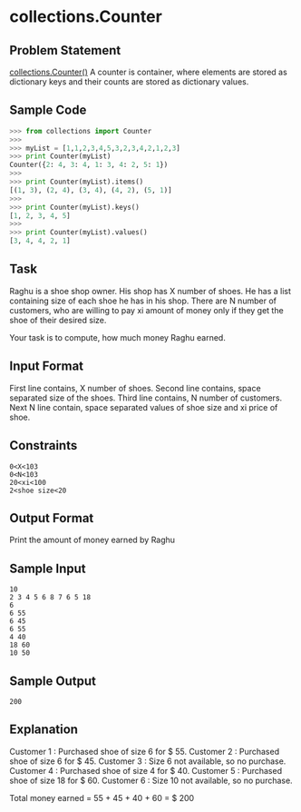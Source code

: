 # collections.Counter

## Problem Statement

[collections.Counter()](https://docs.python.org/2/library/collections.html#collections.Counter)
A counter is container, where elements are stored as dictionary keys and their counts are stored as dictionary values.

## Sample Code
```python
>>> from collections import Counter
>>>
>>> myList = [1,1,2,3,4,5,3,2,3,4,2,1,2,3]
>>> print Counter(myList)
Counter({2: 4, 3: 4, 1: 3, 4: 2, 5: 1})
>>>
>>> print Counter(myList).items()
[(1, 3), (2, 4), (3, 4), (4, 2), (5, 1)]
>>>
>>> print Counter(myList).keys()
[1, 2, 3, 4, 5]
>>>
>>> print Counter(myList).values()
[3, 4, 4, 2, 1]
```
## Task

Raghu is a shoe shop owner. His shop has X number of shoes.
He has a list containing size of each shoe he has in his shop.
There are N number of customers, who are willing to pay xi amount of money only if they get the shoe of their desired size.

Your task is to compute, how much money Raghu earned.

## Input Format

First line contains, X number of shoes.
Second line contains, space separated size of the shoes.
Third line contains, N number of customers.
Next N line contain, space separated values of shoe size and xi price of shoe.

## Constraints
```
0<X<103
0<N<103
20<xi<100
2<shoe size<20
```
## Output Format

Print the amount of money earned by Raghu

## Sample Input
```
10
2 3 4 5 6 8 7 6 5 18
6
6 55
6 45
6 55
4 40
18 60
10 50
```
## Sample Output
```
200
```
## Explanation

Customer 1 : Purchased shoe of size 6 for $ 55.
Customer 2 : Purchased shoe of size 6 for $ 45.
Customer 3 : Size 6 not available, so no purchase.
Customer 4 : Purchased shoe of size 4 for $ 40.
Customer 5 : Purchased shoe of size 18 for $ 60.
Customer 6 : Size 10 not available, so no purchase.

Total money earned = 55 + 45 + 40 + 60 = $ 200
